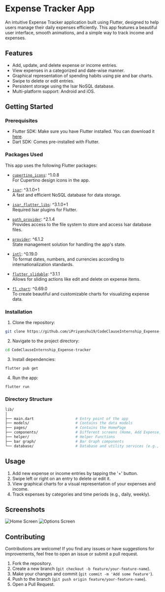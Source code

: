 # Expense Tracker App

An intuitive Expense Tracker application built using Flutter, designed to help users manage their daily expenses efficiently. This app features a beautiful user interface, smooth animations, and a simple way to track income and expenses.

## Features

- Add, update, and delete expense or income entries.
- View expenses in a categorized and date-wise manner.
- Graphical representation of spending habits using pie and bar charts.
- Swipe to delete or edit entries.
- Persistent storage using the Isar NoSQL database.
- Multi-platform support: Android and iOS.

## Getting Started

### Prerequisites

- Flutter SDK: Make sure you have Flutter installed. You can download it [here](https://flutter.dev/docs/get-started/install).
- Dart SDK: Comes pre-installed with Flutter.

### Packages Used

This app uses the following Flutter packages:

- [`cupertino_icons`](https://pub.dev/packages/cupertino_icons): ^1.0.8  
  For Cupertino design icons in the app.
  
- [`isar`](https://pub.dev/packages/isar): ^3.1.0+1  
  A fast and efficient NoSQL database for data storage.
  
- [`isar_flutter_libs`](https://pub.dev/packages/isar_flutter_libs): ^3.1.0+1  
  Required Isar plugins for Flutter.

- [`path_provider`](https://pub.dev/packages/path_provider): ^2.1.4  
  Provides access to the file system to store and access Isar database files.

- [`provider`](https://pub.dev/packages/provider): ^6.1.2  
  State management solution for handling the app's state.

- [`intl`](https://pub.dev/packages/intl): ^0.19.0  
  To format dates, numbers, and currencies according to internationalization standards.

- [`flutter_slidable`](https://pub.dev/packages/flutter_slidable): ^3.1.1  
  Allows for sliding actions like edit and delete on expense items.

- [`fl_chart`](https://pub.dev/packages/fl_chart): ^0.69.0  
  To create beautiful and customizable charts for visualizing expense data.

### Installation

1. Clone the repository:

```bash
git clone https://github.com/iPriyanshu19/CodeClauseInternship_Expense-tracker.git
```

2. Navigate to the project directory:

```bash
cd CodeClauseInternship_Expense-tracker
```

3. Install dependencies:

```bash
flutter pub get
```

4. Run the app:

```bash
flutter run
```

### Directory Structure

```bash
lib/
│
├── main.dart                   # Entry point of the app
├── models/                     # Contains the data models
├── pages/                      # Contains the HomePage
├── components/                 # Different screens (Home, Add Expense, etc.)
├── helper/                     # Helper Functions
├── bar graph/                  # Bar Graph components
└── database/                   # Database and utility services (e.g., Isar service)
```

## Usage

1. Add new expense or income entries by tapping the '+' button.
2. Swipe left or right on an entry to delete or edit it.
3. View graphical charts for a visual representation of your expenses and income.
4. Track expenses by categories and time periods (e.g., daily, weekly).

## Screenshots
![Home Screen](assets/Home_Screen.jpeg)
![Options Screen](assets/Options_Screen.jpeg)

## Contributing

Contributions are welcome! If you find any issues or have suggestions for improvements, feel free to open an issue or submit a pull request.

1. Fork the repository.
2. Create a new branch (`git checkout -b feature/your-feature-name`).
3. Make your changes and commit (`git commit -m 'Add some feature'`).
4. Push to the branch (`git push origin feature/your-feature-name`).
5. Open a Pull Request.
